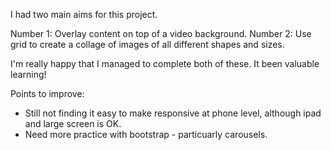 I had two main aims for this project.

Number 1: Overlay content on top of a video background.
Number 2: Use grid to create a collage of images of all different shapes and sizes.

I'm really happy that I managed to complete both of these. It been valuable learning!

Points to improve:

- Still not finding it easy to make responsive at phone level, although ipad and large screen is OK.
- Need more practice with bootstrap - particuarly carousels.

